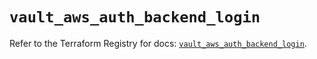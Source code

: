 # `vault_aws_auth_backend_login`

Refer to the Terraform Registry for docs: [`vault_aws_auth_backend_login`](https://registry.terraform.io/providers/hashicorp/vault/3.25.0/docs/resources/aws_auth_backend_login).
